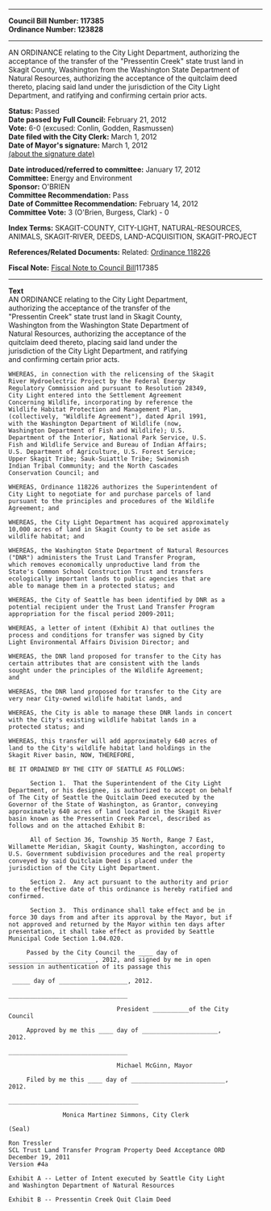 * * * * *  
  
**Council Bill Number: [](#h0)[](#h2)117385**   
**Ordinance Number: 123828**  
  
* * * * *  
  
AN ORDINANCE relating to the City Light Department, authorizing the acceptance of the transfer of the "Pressentin Creek" state trust land in Skagit County, Washington from the Washington State Department of Natural Resources, authorizing the acceptance of the quitclaim deed thereto, placing said land under the jurisdiction of the City Light Department, and ratifying and confirming certain prior acts.  
  
**Status:** Passed   
**Date passed by Full Council:** February 21, 2012   
**Vote:** 6-0 (excused: Conlin, Godden, Rasmussen)   
**Date filed with the City Clerk:** March 1, 2012   
**Date of Mayor's signature:** March 1, 2012   
[(about the signature date)](/~public/approvaldate.htm)   
  
  
**Date introduced/referred to committee:** January 17, 2012   
**Committee:** Energy and Environment   
**Sponsor:** O'BRIEN   
**Committee Recommendation:** Pass   
**Date of Committee Recommendation:** February 14, 2012   
**Committee Vote:** 3 (O'Brien, Burgess, Clark) - 0   
  
**Index Terms:** SKAGIT-COUNTY, CITY-LIGHT, NATURAL-RESOURCES, ANIMALS, SKAGIT-RIVER, DEEDS, LAND-ACQUISITION, SKAGIT-PROJECT  
  
**References/Related Documents:** Related: [Ordinance 118226](http://clerk.seattle.gov/~scripts/nph-brs.exe?s1=&s3=&s4=118226&s2=&s5=&Sect4=AND&l=20&Sect2=THESON&Sect3=PLURON&Sect5=CBORY&Sect6=HITOFF&d=ORDF&p=1&u=/~public/cbory.htm&r=1&f=G)  
  
**Fiscal Note:** [Fiscal Note to Council Bill](http://clerk.seattle.gov/~public/fnote/117385.htm)[](#h1)[](#h3)117385  
  
* * * * *  
  
**Text**  
    AN ORDINANCE relating to the City Light Department,  
    authorizing the acceptance of the transfer of the  
    "Pressentin Creek" state trust land in Skagit County,  
    Washington from the Washington State Department of  
    Natural Resources, authorizing the acceptance of the  
    quitclaim deed thereto, placing said land under the  
    jurisdiction of the City Light Department, and ratifying  
    and confirming certain prior acts.  
  
    WHEREAS, in connection with the relicensing of the Skagit  
    River Hydroelectric Project by the Federal Energy  
    Regulatory Commission and pursuant to Resolution 28349,  
    City Light entered into the Settlement Agreement  
    Concerning Wildlife, incorporating by reference the  
    Wildlife Habitat Protection and Management Plan,  
    (collectively, "Wildlife Agreement"), dated April 1991,  
    with the Washington Department of Wildlife (now,  
    Washington Department of Fish and Wildlife); U.S.  
    Department of the Interior, National Park Service, U.S.  
    Fish and Wildlife Service and Bureau of Indian Affairs;  
    U.S. Department of Agriculture, U.S. Forest Service;  
    Upper Skagit Tribe; Sauk-Suiattle Tribe; Swinomish  
    Indian Tribal Community; and the North Cascades  
    Conservation Council; and  
  
    WHEREAS, Ordinance 118226 authorizes the Superintendent of  
    City Light to negotiate for and purchase parcels of land  
    pursuant to the principles and procedures of the Wildlife  
    Agreement; and  
  
    WHEREAS, the City Light Department has acquired approximately  
    10,000 acres of land in Skagit County to be set aside as  
    wildlife habitat; and  
  
    WHEREAS, the Washington State Department of Natural Resources  
    ("DNR") administers the Trust Land Transfer Program,  
    which removes economically unproductive land from the  
    State's Common School Construction Trust and transfers  
    ecologically important lands to public agencies that are  
    able to manage them in a protected status; and  
  
    WHEREAS, the City of Seattle has been identified by DNR as a  
    potential recipient under the Trust Land Transfer Program  
    appropriation for the fiscal period 2009-2011;  
  
    WHEREAS, a letter of intent (Exhibit A) that outlines the  
    process and conditions for transfer was signed by City  
    Light Environmental Affairs Division Director; and  
  
    WHEREAS, the DNR land proposed for transfer to the City has  
    certain attributes that are consistent with the lands  
    sought under the principles of the Wildlife Agreement;  
    and  
  
    WHEREAS, the DNR land proposed for transfer to the City are  
    very near City-owned wildlife habitat lands, and  
  
    WHEREAS, the City is able to manage these DNR lands in concert  
    with the City's existing wildlife habitat lands in a  
    protected status; and  
  
    WHEREAS, this transfer will add approximately 640 acres of  
    land to the City's wildlife habitat land holdings in the  
    Skagit River basin, NOW, THEREFORE,  
  
    BE IT ORDAINED BY THE CITY OF SEATTLE AS FOLLOWS:  
  
          Section 1.  That the Superintendent of the City Light  
    Department, or his designee, is authorized to accept on behalf  
    of The City of Seattle the Quitclaim Deed executed by the  
    Governor of the State of Washington, as Grantor, conveying  
    approximately 640 acres of land located in the Skagit River  
    basin known as the Pressentin Creek Parcel, described as  
    follows and on the attached Exhibit B:  
  
          All of Section 36, Township 35 North, Range 7 East,  
    Willamette Meridian, Skagit County, Washington, according to  
    U.S. Government subdivision procedures and the real property  
    conveyed by said Quitclaim Deed is placed under the  
    jurisdiction of the City Light Department.  
  
          Section 2.  Any act pursuant to the authority and prior  
    to the effective date of this ordinance is hereby ratified and  
    confirmed.  
  
          Section 3.  This ordinance shall take effect and be in  
    force 30 days from and after its approval by the Mayor, but if  
    not approved and returned by the Mayor within ten days after  
    presentation, it shall take effect as provided by Seattle  
    Municipal Code Section 1.04.020.  
  
         Passed by the City Council the ____ day of  
    ________________________, 2012, and signed by me in open  
    session in authentication of its passage this  
  
     _____ day of ___________________, 2012.  
  
    _________________________________  
  
                                  President __________of the City  
    Council  
  
         Approved by me this ____ day of _____________________,  
    2012.  
  
    _________________________________  
  
                                  Michael McGinn, Mayor  
  
         Filed by me this ____ day of __________________________,  
    2012.  
  
    ____________________________________  
  
                   Monica Martinez Simmons, City Clerk  
  
    (Seal)  
  
    Ron Tressler  
    SCL Trust Land Transfer Program Property Deed Acceptance ORD  
    December 19, 2011  
    Version #4a  
  
    Exhibit A -- Letter of Intent executed by Seattle City Light  
    and Washington Department of Natural Resources  
  
    Exhibit B -- Pressentin Creek Quit Claim Deed  
